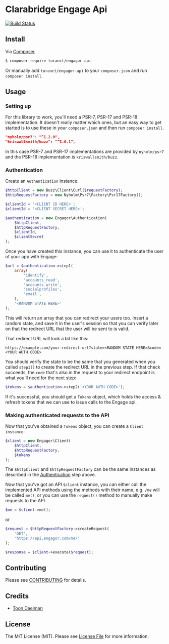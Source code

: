 # Clarabridge Engage Api

<a href="https://travis-ci.org/turanct/engagor-api"><img src="https://travis-ci.org/turanct/engagor-api.svg?branch=master" alt="Build Status"></a>


## Install

Via [Composer](https://getcomposer.org/)

```bash
$ composer require turanct/engagor-api
```

Or manually add `turanct/engagor-api` to your `composer.json` and run `composer install`.


## Usage

### Setting up

For this library to work, you'll need a PSR-7, PSR-17 and PSR-18 implementation. It doesn't really matter which ones, but an easy way to get started is to use these in your `composer.json` and then run `composer install`.

```json
"nyholm/psr7": "^1.2.0",
"kriswallsmith/buzz": "^1.0.1",
```

In this case PSR-7 and PSR-17 implementations are provided by `nyholm/psr7` and the PSR-18 implementation is `kriswallsmith/buzz`.


### Authentication

Create an `Authentication` instance:

```php
$httpClient = new Buzz\Client\Curl($requestFactory);
$httpRequestFactory = new Nyholm\Psr7\Factory\Psr17Factory();

$clientId = '<CLIENT ID HERE>';
$clientId = '<CLIENT SECRET HERE>';

$authentication = new Engagor\Authentication(
    $httpClient,
    $httpRequestFactory,
    $clientId,
    $clientSecret
);
```

Once you have created this instance, you can use it to authenticate the user of your app with Engage:

```php
$url = $authentication->step1(
    array(
        'identify',
        'accounts_read',
        'accounts_write',
        'socialprofiles',
        'email',
    ),
    '<RANDOM STATE HERE>'
);
```

This will return an array that you can redirect your users too. Insert a random state, and save it in the user's session so that you can verify later on that the redirect URL that the user will be sent to is valid.

That redirect URL will look a bit like this:

```
https://example.com/your-redirect-url?state=<RANDOM STATE HERE>&code=<YOUR AUTH CODE>
```

You should verify the state to be the same that you generated when you called `step1()` to create the redirect URL in the previous step. If that check succeeds, the `code` that's also in the request to your redirect endpoint is what you'll need for the next step:

```php
$tokens = $authentication->step2('<YOUR AUTH CODE>');
```

If it's successful, you should get a `Tokens` object, which holds the access & refresh tokens that we can use to issue calls to the Engage api.


### Making authenticated requests to the API

Now that you've obtained a `Tokens` object, you can create a `Client instance`:

```php
$client = new Engagor\Client(
    $httpClient,
    $httpRequestFactory,
    $tokens
);
```

The `$httpClient` and `$httpRequestFactory` can be the same instances as described in the [Authentication](#authentication) step above.

Now that you've got an API `$client` instance, you can either call the implemented API methods using the methods with their name, e.g. `/me` will be called `me()`, or you can use the `request()` method to manually make requests to the API.

```php
$me = $client->me();
```

or

```php
$request = $httpRequestFactory->createRequest(
    'GET',
    'https://api.engagor.com/me/'
);

$response = $client->execute($request);
```


## Contributing

Please see [CONTRIBUTING](CONTRIBUTING.md) for details.


## Credits

- [Toon Daelman](https://github.com/turanct)


## License

The MIT License (MIT). Please see [License File](LICENSE.md) for more information.
